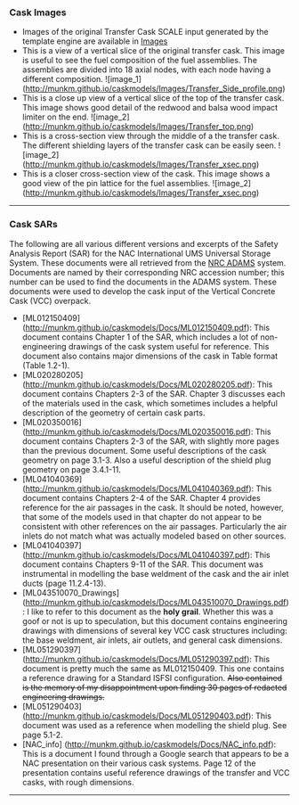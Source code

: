 ### Cask Images
* Images of the original Transfer Cask SCALE input generated by the template engine are available in [Images](../gh-pages/Images/)
* This is a view of a vertical slice of the original transfer cask. This image is useful to see the fuel composition of the fuel assemblies. The assemblies are divided into 18 axial nodes, with each node having a different composition.
![image_1]
(http://munkm.github.io/caskmodels/Images/Transfer_Side_profile.png)
* This is a close up view of a vertical slice of the top of the transfer cask. This image shows good detail of the redwood and balsa wood impact limiter on the end. 
![image_2]
(http://munkm.github.io/caskmodels/Images/Transfer_top.png)
* This is a cross-section view through the middle of a the transfer cask. The different shielding layers of the transfer cask can be easily seen.
![image_2]
(http://munkm.github.io/caskmodels/Images/Transfer_xsec.png)
* This is a closer cross-section view of the cask. This image shows a good view of the pin lattice for the fuel assemblies.
![image_2]
(http://munkm.github.io/caskmodels/Images/Transfer_xsec.png)


***

### Cask SARs
The following are all various different versions and excerpts of the Safety Analysis Report (SAR) for the NAC International UMS Universal Storage System.
These documents were all retrieved from the [NRC ADAMS](http://www.nrc.gov/reading-rm/adams.html) system. Documents are named by their corresponding NRC accession number;
this number can be used to find the documents in the ADAMS system. These documents were used to develop the cask input of the Vertical Concrete Cask (VCC) overpack.
* [ML012150409] (http://munkm.github.io/caskmodels/Docs/ML012150409.pdf): This document contains Chapter 1 of the SAR, which includes a lot of non-engineering drawings of the cask system useful for reference. This document also contains major dimensions of the cask in Table format (Table 1.2-1).
* [ML020280205] (http://munkm.github.io/caskmodels/Docs/ML020280205.pdf): This document contains Chapters 2-3 of the SAR. Chapter 3 discusses each of the materials used in the cask, which sometimes includes a helpful description of the geometry of certain cask parts.
* [ML020350016] (http://munkm.github.io/caskmodels/Docs/ML020350016.pdf): This document contains Chapters 2-3 of the SAR, with slightly more pages than the previous document. Some useful descriptions of the cask geometry on page 3.1-3. Also a useful description of the shield plug geometry on page 3.4.1-11.
* [ML041040369] (http://munkm.github.io/caskmodels/Docs/ML041040369.pdf): This document contains Chapters 2-4 of the SAR. Chapter 4 provides reference for the air passages in the cask. It should be noted, however, that some of the models used in that chapter do not appear to be consistent with other references on the air passages. Particularly the air inlets do not match what was actually modeled based on other sources.
* [ML041040397] (http://munkm.github.io/caskmodels/Docs/ML041040397.pdf): This document contains Chapters 9-11 of the SAR. This document was instrumental in modelling the base weldment of the cask and the air inlet ducts (page 11.2.4-13). 
* [ML043510070_Drawings] (http://munkm.github.io/caskmodels/Docs/ML043510070_Drawings.pdf): I like to refer to this document as the **holy grail**. Whether this was a goof or not is up to speculation, but this document contains engineering drawings with dimensions of several key VCC cask structures including: the base weldment, air inlets, air outlets, and general cask dimensions.
* [ML051290397] (http://munkm.github.io/caskmodels/Docs/ML051290397.pdf): This document is pretty much the same as ML012150409. This one contains a reference drawing for a Standard ISFSI configuration. ~~Also contained is the memory of my disappointment upon finding 30 pages of redacted engineering drawings.~~
* [ML051290403] (http://munkm.github.io/caskmodels/Docs/ML051290403.pdf): This document was used as a reference when modelling the shield plug. See page 5.1-2.
* [NAC_info] (http://munkm.github.io/caskmodels/Docs/NAC_info.pdf): This is a document I found through a Google search that appears to be a NAC presentation on their various cask systems. Page 12 of the presentation contains useful reference drawings of the transfer and VCC casks, with rough dimensions.


***

